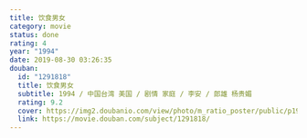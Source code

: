 ```yaml
---
title: 饮食男女
category: movie
status: done
rating: 4
year: "1994"
date: 2019-08-30 03:26:35
douban:
  id: "1291818"
  title: 饮食男女
  subtitle: 1994 / 中国台湾 美国 / 剧情 家庭 / 李安 / 郎雄 杨贵媚
  rating: 9.2
  cover: https://img2.doubanio.com/view/photo/m_ratio_poster/public/p1910899751.jpg
  link: https://movie.douban.com/subject/1291818/
---
```


